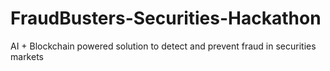 # FraudBusters-Securities-Hackathon
AI + Blockchain powered solution to detect and prevent fraud in securities markets
